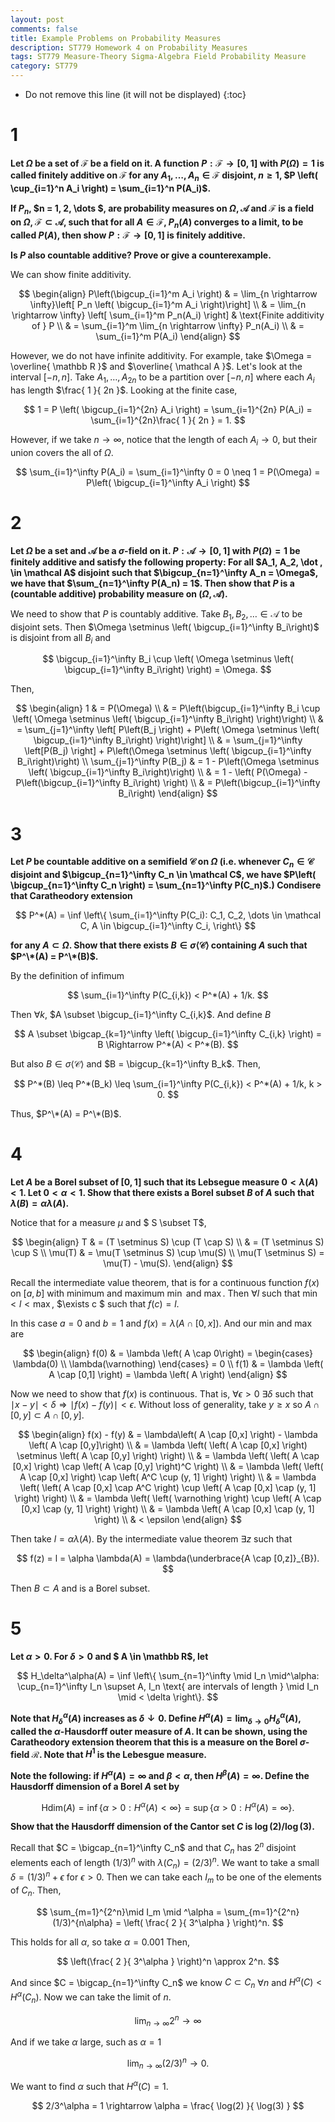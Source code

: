 ```yaml
---
layout: post
comments: false
title: Example Problems on Probability Measures
description: ST779 Homework 4 on Probability Measures
tags: ST779 Measure-Theory Sigma-Algebra Field Probability Measure
category: ST779
---
```


* Do not remove this line (it will not be displayed)
{:toc}


# 1
**Let $\Omega$ be a set of $\mathcal F$ be a field on it. A function $P: \mathcal F \rightarrow [0,1]$ with $P(\Omega) = 1$ is called finitely additive on $\mathcal F$ for any $A_1, \dots , A_n \in \mathcal F$ disjoint, $n \geq 1$, $P \left( \cup_{i=1}^n A_i \right) = \sum_{i=1}^n P(A_i)$.**

**If $P_n$, $n = 1, 2, \dots $, are probability measures on $\Omega, \mathcal A$ and $\mathcal F$ is a field on $\Omega$, $\mathcal F \subset \mathcal A$, such that for all $A \in \mathcal F$, $P_n(A)$ converges to a limit, to be called $P(A)$, then show $P:\mathcal F\rightarrow [0,1]$ is finitely additive.**


**Is $P$ also countable additive? Prove or give a counterexample.**


We can show finite additivity.

$$
\begin{align}
P\left(\bigcup_{i=1}^m A_i \right) & = \lim_{n \rightarrow \infty}\left[  P_n \left( \bigcup_{i=1}^m A_i \right)\right] \\
	& = \lim_{n \rightarrow \infty} \left[ \sum_{i=1}^m P_n(A_i) \right] & \text{Finite additivity of } P \\
	& = \sum_{i=1}^m \lim_{n \rightarrow \infty} P_n(A_i) \\
	& = \sum_{i=1}^m P(A_i)
\end{align}
$$



However, we do not have infinite additivity. For example, take $\Omega = \overline{ \mathbb R }$ and $\overline{ \mathcal A }$. Let's look at the interval $[-n,n]$. Take $A_1, \dots, A_{2n}$ to be a partition over $[-n,n]$ where each $A_i$ has length $\frac{ 1 }{ 2n }$. Looking at the finite case,

$$
1 = P \left( \bigcup_{i=1}^{2n} A_i \right) = \sum_{i=1}^{2n} P(A_i) = \sum_{i=1}^{2n}\frac{ 1 }{ 2n } = 1.
$$


However, if we take $n \rightarrow \infty$, notice that the length of each $A_i \rightarrow 0$, but their union covers the all of $\Omega$.

$$
\sum_{i=1}^\infty P(A_i) = \sum_{i=1}^\infty 0 = 0 \neq 1 = P(\Omega) = P\left( \bigcup_{i=1}^\infty A_i \right)
$$



# 2
**Let $\Omega$ be a set and $\mathcal A$ be a $\sigma$-field on it. $P: \mathcal A\rightarrow [0,1]$ with $P(\Omega) = 1$ be finitely additive and satisfy the following property: For all $A_1, A_2, \dot , \in \mathcal A$ disjoint such that $\bigcup_{n=1}^\infty A_n = \Omega$, we have that $\sum_{n=1}^\infty P(A_n) = 1$. Then show that $P$ is a (countable additive) probability measure on $(\Omega, \mathcal A)$.**

We need to show that $P$ is countably additive. Take $B_1, B_2, \dots \in \mathcal A$ to be disjoint sets. Then $\Omega \setminus \left( \bigcup_{i=1}^\infty B_i\right)$ is disjoint from all $B_i$ and

$$
\bigcup_{i=1}^\infty B_i \cup \left( \Omega \setminus \left( \bigcup_{i=1}^\infty B_i\right) \right) = \Omega.
$$


Then,

$$
\begin{align}
1 & = P(\Omega) \\
	& = P\left(\bigcup_{i=1}^\infty B_i \cup \left( \Omega \setminus \left( \bigcup_{i=1}^\infty B_i\right) \right)\right) \\
	& = \sum_{j=1}^\infty \left[ P\left(B_j \right) + P\left( \Omega \setminus \left( \bigcup_{i=1}^\infty B_i\right) \right)\right] \\
	& = \sum_{j=1}^\infty \left[P(B_j) \right] + P\left(\Omega \setminus \left( \bigcup_{i=1}^\infty B_i\right)\right) \\
\sum_{j=1}^\infty P(B_j) & = 1 - P\left(\Omega \setminus \left( \bigcup_{i=1}^\infty B_i\right)\right) \\
	& = 1 - \left( P(\Omega) - P\left(\bigcup_{i=1}^\infty B_i\right) \right) \\
	& = P\left(\bigcup_{i=1}^\infty B_i\right)
\end{align}
$$




# 3
**Let $P$ be countable additive on a semifield $\mathcal C$ on $\Omega$ (i.e. whenever $C_n \in \mathcal C$ disjoint and $\bigcup_{n=1}^\infty C_n \in \mathcal C$, we have $P\left( \bigcup_{n=1}^\infty C_n \right) = \sum_{n=1}^\infty P(C_n)$.) Condisere that Caratheodory extension**

$$
P^*(A) = \inf \left\{ \sum_{i=1}^\infty P(C_i): C_1, C_2, \dots \in \mathcal C, A \in \bigcup_{i=1}^\infty C_i, \right\}
$$

**for any $A \subset \Omega$. Show that there exists $B \in \sigma \langle \mathcal C \rangle$ containing $A$ such that $P^\*(A) = P^\*(B)$.**


By the definition of infimum

$$
\sum_{i=1}^\infty P(C_{i,k}) < P^*(A) + 1/k.
$$

Then $\forall k$, $A \subset \bigcup_{i=1}^\infty C_{i,k}$. And define $B$

$$
A \subset \bigcap_{k=1}^\infty \left( \bigcup_{i=1}^\infty C_{i,k} \right) = B \Rightarrow P^*(A) < P^*(B).
$$

But also $B \in \sigma \langle \mathcal C  \rangle$ and $B = \bigcup_{k=1}^\infty B_k$. Then,

$$
P^*(B) \leq P^*(B_k) \leq \sum_{i=1}^\infty P(C_{i,k}) < P^*(A) + 1/k, k > 0.
$$


Thus, $P^\*(A) = P^\*(B)$.


# 4
**Let $A$ be a Borel subset of $[0,1]$ such that its Lebsegue measure $0 < \lambda(A) < 1$. Let $0 < \alpha < 1$. Show that there exists a Borel subset $B$ of $A$ such that $\lambda(B) = \alpha \lambda(A)$.**


Notice that for a measure $\mu$ and $ S \subset T$,

$$
\begin{align}
T & = (T \setminus S) \cup (T \cap S) \\
	& = (T \setminus S) \cup S \\
\mu(T) & = \mu(T \setminus S) \cup \mu(S) \\
\mu(T \setminus S) = \mu(T) - \mu(S).
\end{align}
$$

Recall the intermediate value theorem, that is for a continuous function $f(x)$ on $[a,b]$ with minimum and maximum $\min$ and $\max$. Then $\forall l$ such that $\min < l < \max$, $\exists c $ such that $f(c) = l$.

In this case $a = 0$ and $b=1$ and $f(x) = \lambda \left( A \cap [0,x] \right)$. And our min and max are

$$
\begin{align}
f(0) & = \lambda \left( A \cap 0\right) = \begin{cases}
\lambda(0) \\
\lambda(\varnothing)
\end{cases} = 0 \\
f(1) & = \lambda \left( A \cap [0,1] \right) = \lambda \left( A \right)
\end{align}
$$

Now we need to show that $f(x)$ is continuous. That is, $\forall \epsilon > 0$ $\exists \delta$ such that $\mid x - y \mid < \delta \Rightarrow \mid f(x) - f(y) \mid < \epsilon$. Without loss of generality, take $y \geq x$ so $A \cap [0,y] \subset A \cap [0,y]$.

$$
\begin{align}
f(x) - f(y) & = \lambda\left( A \cap [0,x] \right) - \lambda \left( A \cap [0,y]\right) \\
	& = \lambda \left(  \left( A \cap [0,x] \right) \setminus \left( A \cap [0,y] \right) \right) \\
	& = \lambda \left(  \left( A \cap [0,x] \right) \cap \left( A \cap [0,y] \right)^C \right) \\
	& = \lambda \left(  \left( A \cap [0,x] \right) \cap \left( A^C \cup (y, 1] \right) \right) \\
	& = \lambda \left(  \left( A \cap [0,x] \cap A^C \right) \cup \left( A \cap [0,x] \cap (y, 1] \right) \right) \\
	& = \lambda \left(  \left( \varnothing \right) \cup \left( A \cap [0,x] \cap (y, 1] \right) \right) \\
	& = \lambda \left(  A \cap [0,x] \cap (y, 1] \right) \\
	& < \epsilon
\end{align}
$$

Then take $l = \alpha \lambda(A)$. By the intermediate value theorem $\exists z$ such that

$$
f(z) = l = \alpha \lambda(A) = \lambda(\underbrace{A \cap [0,z]}_{B}).
$$

Then $B \subset A$ and is a Borel subset.

# 5
**Let $\alpha > 0$. For $\delta > 0$ and $ A \in \mathbb R$, let**

$$
H_\delta^\alpha(A) = \inf \left\{ \sum_{n=1}^\infty \mid I_n \mid^\alpha: \cup_{n=1}^\infty I_n \supset A, I_n \text{ are intervals of length } \mid I_n \mid < \delta \right\}.
$$

**Note that $H_\delta^\alpha(A)$ increases as $\delta \downarrow 0$. Define $H^\alpha(A) = \lim_{\delta\rightarrow 0} H_\delta^\alpha(A)$, called the $\alpha$-Hausdorff outer measure of $A$. It can be shown, using the Caratheodory extension theorem that this is a measure on the Borel $\sigma$-field $\mathcal R$. Note that $H^1$ is the Lebesgue measure.**

**Note the following: if $H^\alpha(A) = \infty$ and $\beta < \alpha$, then $H^\beta(A) = \infty$. Define the Hausdorff dimension of a Borel $A$ set by**

$$
\text{Hdim}(A) = \inf \left\{ \alpha > 0: H^\alpha(A) < \infty \right\} = \sup \left\{ \alpha >0 : H^\alpha(A) = \infty \right\}.
$$

**Show that the Hausdorff dimension of the Cantor set $C$ is $\log(2) / \log(3)$.**



Recall that $C = \bigcap_{n=1}^\infty C_n$ and that $C_n$ has $2^n$ disjoint elements each of length $(1/3)^n$ with $\lambda(C_n) = (2/3)^n$. We want to take a small $\delta = (1/3)^n + \epsilon$ for $\epsilon > 0$. Then we can take each $I_m$ to be one of the elements of $C_n$. Then,

$$
\sum_{m=1}^{2^n}\mid I_m \mid ^\alpha = \sum_{m=1}^{2^n} (1/3)^{n\alpha} = \left( \frac{ 2 }{ 3^\alpha } \right)^n.
$$

This holds for all $\alpha$, so take $\alpha = 0.001$ Then,

$$
\left(\frac{ 2 }{ 3^\alpha } \right)^n \approx 2^n.
$$

And since $C = \bigcap_{n=1}^\infty C_n$ we know $C \subset C_n$ $\forall n$ and $H^\alpha(C) < H^\alpha(C_n)$. Now we can take the limit of $n$.

$$
\lim_{n\rightarrow \infty} 2^n \rightarrow \infty
$$

And if we take $\alpha$ large, such as $\alpha = 1$

$$
\lim_{n \rightarrow \infty} (2/3)^n \rightarrow 0.
$$

We want to find $\alpha$ such that $H^\alpha(C) = 1$.

$$
2/3^\alpha = 1 \rightarrow \alpha = \frac{ \log(2) }{ \log(3) }
$$